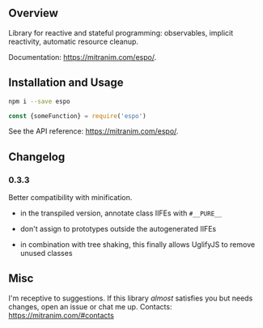 ## Overview

Library for reactive and stateful programming: observables, implicit reactivity, automatic resource cleanup.

Documentation: https://mitranim.com/espo/.

## Installation and Usage

```sh
npm i --save espo
```

```js
const {someFunction} = require('espo')
```

See the API reference: https://mitranim.com/espo/.

## Changelog

### 0.3.3

Better compatibility with minification.

  * in the transpiled version, annotate class IIFEs with `#__PURE__`

  * don't assign to prototypes outside the autogenerated IIFEs

  * in combination with tree shaking, this finally allows UglifyJS to remove unused classes

## Misc

I'm receptive to suggestions. If this library _almost_ satisfies you but needs changes, open an issue or chat me up. Contacts: https://mitranim.com/#contacts
